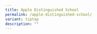 ```yaml
---
title: Apple Distinguished School
permalink: /apple-distinguished-school/
variant: tiptap
description: ""
---
```

<p></p>